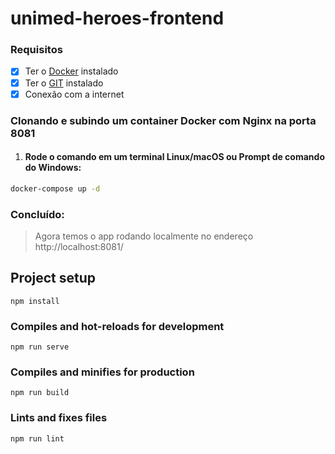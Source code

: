 # unimed-heroes-frontend

### Requisitos

- [x] Ter o [Docker](https://www.docker.com/) instalado
- [x] Ter o [GIT](https://git-scm.com/downloads) instalado
- [x] Conexão com a internet

### Clonando e subindo um container Docker com Nginx na porta 8081

1) #### Rode o comando em um terminal Linux/macOS ou Prompt de comando do Windows:

```sh
docker-compose up -d  
```

### Concluído:
> Agora temos o app rodando localmente no endereço http://localhost:8081/

## Project setup
```
npm install
```

### Compiles and hot-reloads for development
```
npm run serve
```

### Compiles and minifies for production
```
npm run build
```

### Lints and fixes files
```
npm run lint
```